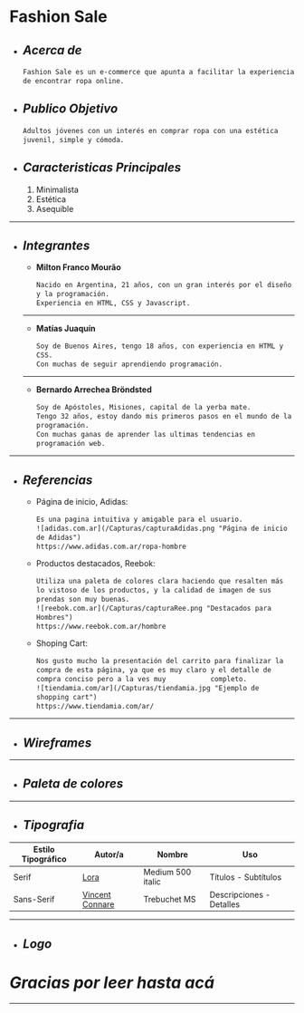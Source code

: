 
# Fashion Sale
+ ## ___Acerca de___
    ```
    Fashion Sale es un e-commerce que apunta a facilitar la experiencia de encontrar ropa online.
    
+ ## ___Publico Objetivo___
    ```
    Adultos jóvenes con un interés en comprar ropa con una estética juvenil, simple y cómoda.

+ ## ___Caracteristicas Principales___
    1. Minimalista
    2. Estética
    3. Asequible
___
+ ## ___Integrantes___

	 - __Milton Franco Mourão__
        ```
        Nacido en Argentina, 21 años, con un gran interés por el diseño y la programación. 
        Experiencia en HTML, CSS y Javascript.
    ___
    - __Matías Juaquín__

        ```
        Soy de Buenos Aires, tengo 18 años, con experiencia en HTML y CSS. 
        Con muchas de seguir aprendiendo programación.
    ___


   - __Bernardo Arrechea Bröndsted__

        ```
        Soy de Apóstoles, Misiones, capital de la yerba mate. 
        Tengo 32 años, estoy dando mis primeros pasos en el mundo de la programación. 
        Con muchas ganas de aprender las ultimas tendencias en programación web.
___

+ ## ___Referencias___
	+ 	Página de inicio, Adidas:
		```
	 	Es una pagina intuitiva y amigable para el usuario.
		![adidas.com.ar](/Capturas/capturaAdidas.png "Página de inicio de Adidas")
		https://www.adidas.com.ar/ropa-hombre		
		
	+	Productos destacados, Reebok:
		```
		Utiliza una paleta de colores clara haciendo que resalten más lo vistoso de los productos, y la calidad de imagen de sus prendas son muy buenas.
		![reebok.com.ar](/Capturas/capturaRee.png "Destacados para Hombres")
		https://www.reebok.com.ar/hombre
		
	+	Shoping Cart:
		```
		Nos gusto mucho la presentación del carrito para finalizar la compra de esta página, ya que es muy claro y el detalle de compra conciso pero a la ves muy 			completo.
		![tiendamia.com/ar](/Capturas/tiendamia.jpg "Ejemplo de shopping cart")
		https://www.tiendamia.com/ar/
___


+ ## ___Wireframes___
			
___


+ ## ___Paleta de colores___
    
___
+ ## ___Tipografia___
| Estilo Tipográfico | Autor/a | Nombre | Uso|
| ------ | ------ | ------ | ------ |
| Serif | [Lora](https://fonts.google.com/specimen/Lora?preview.text=Fashion%20Sale&preview.text_type=custom#standard-styles) | Medium 500 italic | Títulos - Subtítulos
| Sans-Serif | [Vincent Connare](https://www.cufonfonts.com/font/trebuchet-ms-2) | Trebuchet MS | Descripciones - Detalles
___
+ ## ___Logo___


# ***Gracias por leer hasta acá***
___
